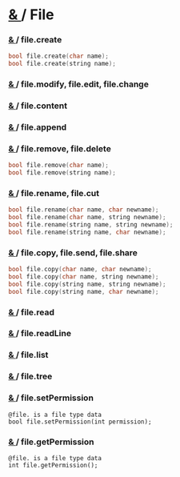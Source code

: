 # [ & ](#) / File


### [ & ](#) / file.create

```c
bool file.create(char name);
bool file.create(string name);
```

### [ & ](#) / file.modify, file.edit, file.change

### [ & ](#) / file.content

### [ & ](#) / file.append

### [ & ](#) / file.remove, file.delete

```c
bool file.remove(char name);
bool file.remove(string name);
```

### [ & ](#) / file.rename, file.cut

```c
bool file.rename(char name, char newname);
bool file.rename(char name, string newname);
bool file.rename(string name, string newname);
bool file.rename(string name, char newname);
```

### [ & ](#) / file.copy, file.send, file.share

```c
bool file.copy(char name, char newname);
bool file.copy(char name, string newname);
bool file.copy(string name, string newname);
bool file.copy(string name, char newname);
```

### [ & ](#) /  file.read

### [ & ](#) / file.readLine

### [ & ](#) / file.list

### [ & ](#) / file.tree

### [ & ](#) / file.setPermission

```
@file. is a file type data
bool file.setPermission(int permission);
```
### [ & ](#) / file.getPermission

```
@file. is a file type data
int file.getPermission();
```
